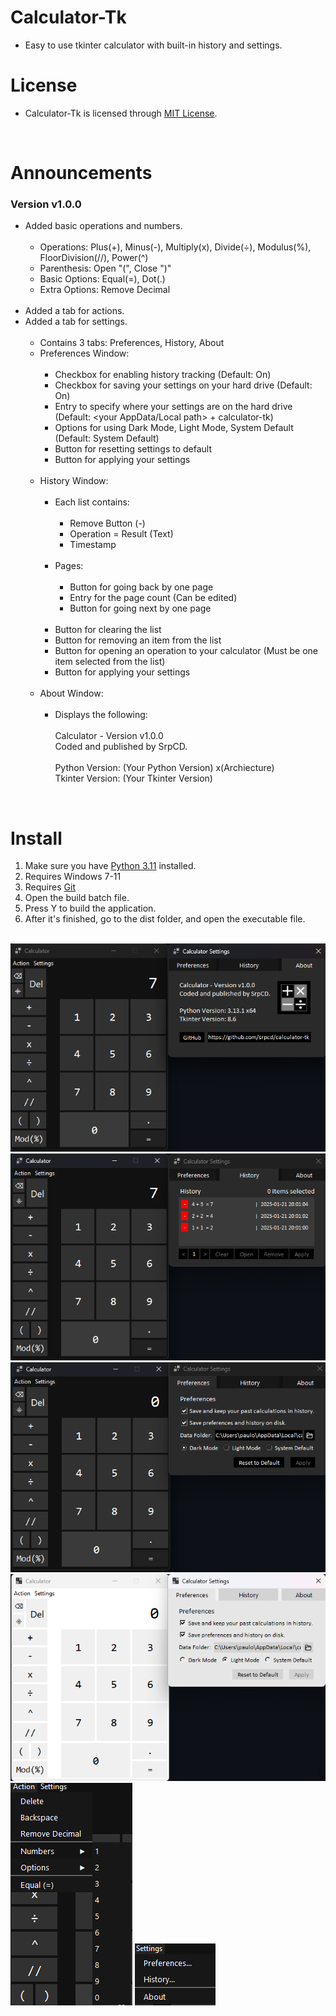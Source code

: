 # Calculator-Tk<br>
   - Easy to use tkinter calculator with built-in history and settings.

# License
   - Calculator-Tk is licensed through <a href="https://mit-license.org/">MIT License</a>.

<br>

# Announcements
   ### Version v1.0.0
   - Added basic operations and numbers.<br><br>
     - Operations: Plus(+), Minus(-), Multiply(x), Divide(÷), Modulus(%), FloorDivision(//), Power(^)
     - Parenthesis: Open "(", Close ")"
     - Basic Options: Equal(=), Dot(.)
     - Extra Options: Remove Decimal<br><br>
   - Added a tab for actions.
   - Added a tab for settings.<br><br>
     - Contains 3 tabs: Preferences, History, About
     - Preferences Window:<br><br>
       - Checkbox for enabling history tracking (Default: On)
       - Checkbox for saving your settings on your hard drive (Default: On)
       - Entry to specify where your settings are on the hard drive (Default: <your AppData/Local path> + calculator-tk)
       - Options for using Dark Mode, Light Mode, System Default (Default: System Default)
       - Button for resetting settings to default
       - Button for applying your settings<br><br>
     - History Window:<br><br>
       - Each list contains:<br><br>
         - Remove Button (-)
         - Operation = Result (Text)
         - Timestamp<br><br>
       - Pages:<br><br>
         - Button for going back by one page
         - Entry for the page count (Can be edited)
         - Button for going next by one page<br><br>
       - Button for clearing the list
       - Button for removing an item from the list
       - Button for opening an operation to your calculator (Must be one item selected from the list)
       - Button for applying your settings<br><br>
     - About Window:<br><br>
        - Displays the following:<br><br>
            Calculator - Version v1.0.0<br>
            Coded and published by SrpCD.<br><br>
            Python Version: (Your Python Version) x(Archiecture)<br>
            Tkinter Version: (Your Tkinter Version)
<br>

# Install
   1. Make sure you have [Python 3.11](https://www.python.org/downloads/release/python-3111/) installed.
   2. Requires Windows 7-11
   3. Requires [Git](https://git-scm.com/download/win)
   4. Open the build batch file.
   5. Press Y to build the application.
   6. After it's finished, go to the dist folder, and open the executable file.

<br>

<div>
  <img src="img/darkmode_about.png"><br>
  <img src="img/darkmode_history.png"><br>
  <img src="img/darkmode_prefs.png"><br>
  <img src="img/lightmode_prefs.png"><br>
  <img src="img/darkmode_actionmenu.png">
  <img src="img/darkmode_settingsmenu.png">
</div>
